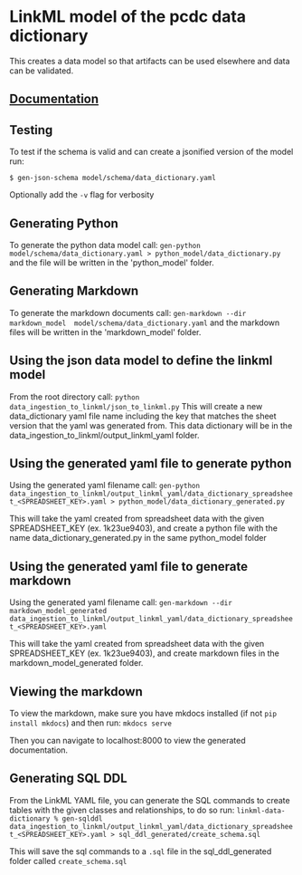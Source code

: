 # LinkML model of the pcdc data dictionary
This creates a data model so that 
artifacts can be used elsewhere and data can be validated.

## [Documentation](https://chicagopcdc.github.io/data_dictionary/)

## Testing 
To test if the schema is valid and can create a jsonified version of the model run:

`$ gen-json-schema model/schema/data_dictionary.yaml`

Optionally add the `-v` flag for verbosity

## Generating Python
To generate the python data model call:
`gen-python model/schema/data_dictionary.yaml > python_model/data_dictionary.py` and the file will be written in the 'python_model' folder.

## Generating Markdown
To generate the markdown documents call:
`gen-markdown --dir markdown_model  model/schema/data_dictionary.yaml` and the markdown files will be written in the 'markdown_model' folder.

## Using the json data model to define the linkml model
From the root directory call:
`python data_ingestion_to_linkml/json_to_linkml.py` 
This will create a new data_dictionary yaml file name including the key that matches the sheet version that the yaml was generated from. This data dictionary will be in the data_ingestion_to_linkml/output_linkml_yaml folder.

## Using the generated yaml file to generate python
Using the generated yaml filename call:
`gen-python data_ingestion_to_linkml/output_linkml_yaml/data_dictionary_spreadsheet_<SPREADSHEET_KEY>.yaml > python_model/data_dictionary_generated.py`

This will take the yaml created from spreadsheet data with the given SPREADSHEET_KEY (ex. 1k23ue9403), and create a python file with the name data_dictionary_generated.py in the same python_model folder

## Using the generated yaml file to generate markdown
Using the generated yaml filename call:
`gen-markdown --dir markdown_model_generated  data_ingestion_to_linkml/output_linkml_yaml/data_dictionary_spreadsheet_<SPREADSHEET_KEY>.yaml`

This will take the yaml created from spreadsheet data with the given SPREADSHEET_KEY (ex. 1k23ue9403), and create markdown files in the markdown_model_generated folder.

## Viewing the markdown
To view the markdown, make sure you have mkdocs installed (if not `pip install mkdocs`) and then run:
`mkdocs serve` 

Then you can navigate to localhost:8000 to view the generated documentation. 

## Generating SQL DDL
From the LinkML YAML file, you can generate the SQL commands to create tables with the given classes and relationships, to do so run:
`linkml-data-dictionary % gen-sqlddl data_ingestion_to_linkml/output_linkml_yaml/data_dictionary_spreadsheet_<SPREADSHEET_KEY>.yaml > sql_ddl_generated/create_schema.sql`

This will save the sql commands to a `.sql` file in the sql_ddl_generated folder called `create_schema.sql`